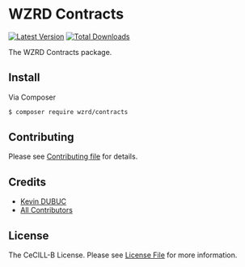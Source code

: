 # WZRD Contracts

[![Latest Version](https://img.shields.io/github/release/WZRDFRMK/contracts.svg?style=flat-square)](https://github.com/WZRDFRMK/contracts/releases)
[![Total Downloads](https://img.shields.io/packagist/dt/wzrd/contracts.svg?style=flat-square)](https://packagist.org/packages/wzrd/contracts)

The WZRD Contracts package.

## Install

Via Composer

``` bash
$ composer require wzrd/contracts
```

## Contributing

Please see [Contributing file](CONTRIBUTING.md) for details.

## Credits

- [Kevin DUBUC](https://github.com/kdubuc)
- [All Contributors](https://github.com/SDIS62/core-ops/contributors)

## License

The CeCILL-B License. Please see [License File](LICENSE.md) for more information.
